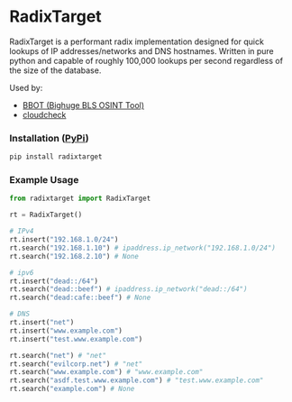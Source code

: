 # RadixTarget

RadixTarget is a performant radix implementation designed for quick lookups of IP addresses/networks and DNS hostnames. Written in pure python and capable of roughly 100,000 lookups per second regardless of the size of the database.

Used by:
- [BBOT (Bighuge BLS OSINT Tool)](https://github.com/blacklanternsecurity/bbot)
- [cloudcheck](https://github.com/blacklanternsecurity/cloudcheck)

### Installation ([PyPi](https://pypi.org/project/radixtarget/))

```bash
pip install radixtarget
```

### Example Usage

```python
from radixtarget import RadixTarget

rt = RadixTarget()

# IPv4
rt.insert("192.168.1.0/24")
rt.search("192.168.1.10") # ipaddress.ip_network("192.168.1.0/24")
rt.search("192.168.2.10") # None

# ipv6
rt.insert("dead::/64")
rt.search("dead::beef") # ipaddress.ip_network("dead::/64")
rt.search("dead:cafe::beef") # None

# DNS
rt.insert("net")
rt.insert("www.example.com")
rt.insert("test.www.example.com")

rt.search("net") # "net"
rt.search("evilcorp.net") # "net"
rt.search("www.example.com") # "www.example.com"
rt.search("asdf.test.www.example.com") # "test.www.example.com"
rt.search("example.com") # None
```